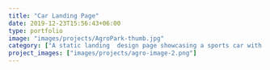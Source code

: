 ```yaml
---
title: "Car Landing Page"
date: 2019-12-23T15:56:43+06:00
type: portfolio
image: "images/projects/AgroPark-thumb.jpg"
category: ["A static landing  design page showcasing a sports car with cool CSS elements"]
project_images: ["images/projects/agro-image-2.png"]
---
```


